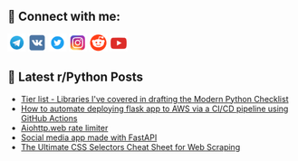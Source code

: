 ## 🔎 Connect with me:
[<img src="https://github.com/bullbesh/bullbesh/blob/main/images/Telegram.png" width="32" height="32" />](https://t.me/bullbesh)
[<img src="https://github.com/bullbesh/bullbesh/blob/main/images/VK.png" width="32" height="32" />](https://vk.com/bullbesh)
[<img src="https://github.com/bullbesh/bullbesh/blob/main/images/Twitter.png" width="32" height="32" />](https://twitter.com/bullbesh1)
[<img src="https://github.com/bullbesh/bullbesh/blob/main/images/Instagram.png" width="32" height="32" />](https://www.instagram.com/bullbesh)
[<img src="https://github.com/bullbesh/bullbesh/blob/main/images/Reddit.png" width="32" height="32" />](https://www.reddit.com/user/bullbesh)
[<img src="https://github.com/bullbesh/bullbesh/blob/main/images/YouTube.png" width="32" height="32" />](https://www.youtube.com/channel/UCtfjRs6uzgq5mfm8S06WTcg)

## 📕 Latest r/Python Posts
<!-- BLOG-POST-LIST:START -->
- [Tier list - Libraries I&#39;ve covered in drafting the Modern Python Checklist](https://www.reddit.com/r/Python/comments/w4f5ex/tier_list_libraries_ive_covered_in_drafting_the/)
- [How to automate deploying flask app to AWS via a CI/CD pipeline using GitHub Actions](https://www.reddit.com/r/Python/comments/w4dwlx/how_to_automate_deploying_flask_app_to_aws_via_a/)
- [Aiohttp.web rate limiter](https://www.reddit.com/r/Python/comments/w4d0wt/aiohttpweb_rate_limiter/)
- [Social media app made with FastAPI](https://www.reddit.com/r/Python/comments/w4cqje/social_media_app_made_with_fastapi/)
- [The Ultimate CSS Selectors Cheat Sheet for Web Scraping](https://www.reddit.com/r/Python/comments/w4cp6s/the_ultimate_css_selectors_cheat_sheet_for_web/)
<!-- BLOG-POST-LIST:END -->
